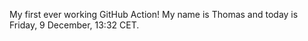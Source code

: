 My first ever working GitHub Action!
My name is Thomas and today is Friday, 9 December, 13:32 CET. 

